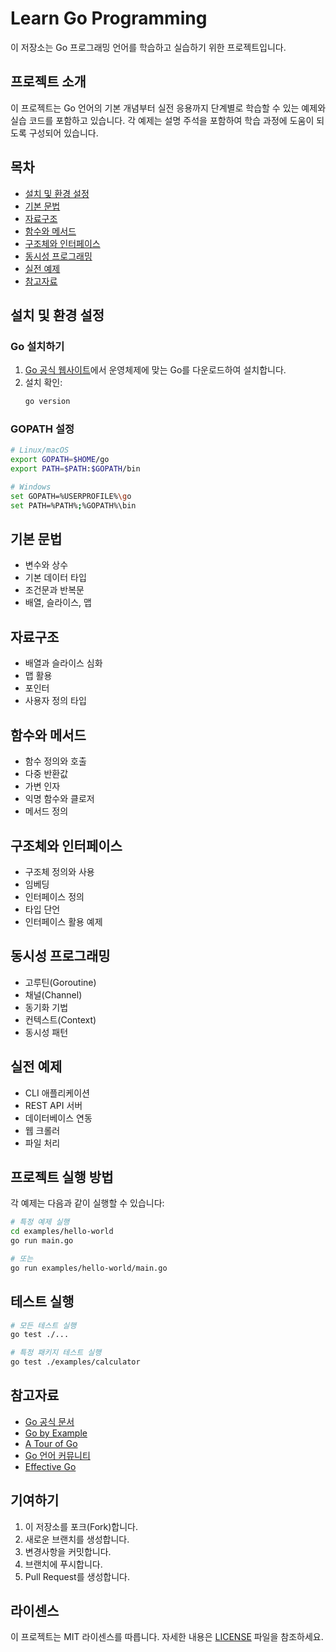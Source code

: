 # Learn Go Programming

이 저장소는 Go 프로그래밍 언어를 학습하고 실습하기 위한 프로젝트입니다.

## 프로젝트 소개

이 프로젝트는 Go 언어의 기본 개념부터 실전 응용까지 단계별로 학습할 수 있는 예제와 실습 코드를 포함하고 있습니다. 각 예제는 설명 주석을 포함하여 학습 과정에 도움이 되도록 구성되어 있습니다.

## 목차

- [설치 및 환경 설정](#설치-및-환경-설정)
- [기본 문법](#기본-문법)
- [자료구조](#자료구조)
- [함수와 메서드](#함수와-메서드)
- [구조체와 인터페이스](#구조체와-인터페이스)
- [동시성 프로그래밍](#동시성-프로그래밍)
- [실전 예제](#실전-예제)
- [참고자료](#참고자료)

## 설치 및 환경 설정

### Go 설치하기

1. [Go 공식 웹사이트](https://golang.org/dl/)에서 운영체제에 맞는 Go를 다운로드하여 설치합니다.
2. 설치 확인:
   ```bash
   go version
   ```

### GOPATH 설정

```bash
# Linux/macOS
export GOPATH=$HOME/go
export PATH=$PATH:$GOPATH/bin

# Windows
set GOPATH=%USERPROFILE%\go
set PATH=%PATH%;%GOPATH%\bin
```

## 기본 문법

- 변수와 상수
- 기본 데이터 타입
- 조건문과 반복문
- 배열, 슬라이스, 맵

## 자료구조

- 배열과 슬라이스 심화
- 맵 활용
- 포인터
- 사용자 정의 타입

## 함수와 메서드

- 함수 정의와 호출
- 다중 반환값
- 가변 인자
- 익명 함수와 클로저
- 메서드 정의

## 구조체와 인터페이스

- 구조체 정의와 사용
- 임베딩
- 인터페이스 정의
- 타입 단언
- 인터페이스 활용 예제

## 동시성 프로그래밍

- 고루틴(Goroutine)
- 채널(Channel)
- 동기화 기법
- 컨텍스트(Context)
- 동시성 패턴

## 실전 예제

- CLI 애플리케이션
- REST API 서버
- 데이터베이스 연동
- 웹 크롤러
- 파일 처리

## 프로젝트 실행 방법

각 예제는 다음과 같이 실행할 수 있습니다:

```bash
# 특정 예제 실행
cd examples/hello-world
go run main.go

# 또는
go run examples/hello-world/main.go
```

## 테스트 실행

```bash
# 모든 테스트 실행
go test ./...

# 특정 패키지 테스트 실행
go test ./examples/calculator
```

## 참고자료

- [Go 공식 문서](https://golang.org/doc/)
- [Go by Example](https://gobyexample.com/)
- [A Tour of Go](https://tour.golang.org/)
- [Go 언어 커뮤니티](https://forum.golangbridge.org/)
- [Effective Go](https://golang.org/doc/effective_go)

## 기여하기

1. 이 저장소를 포크(Fork)합니다.
2. 새로운 브랜치를 생성합니다.
3. 변경사항을 커밋합니다.
4. 브랜치에 푸시합니다.
5. Pull Request를 생성합니다.

## 라이센스

이 프로젝트는 MIT 라이센스를 따릅니다. 자세한 내용은 [LICENSE](LICENSE) 파일을 참조하세요.
